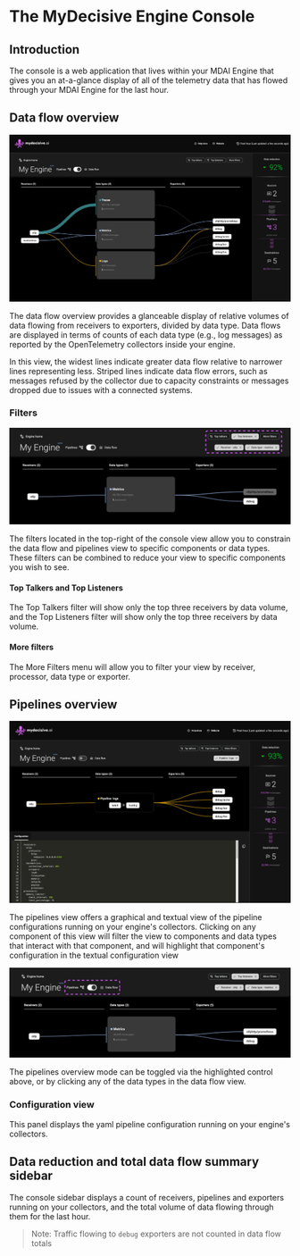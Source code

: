 # The MyDecisive Engine Console

<!-- toc -->

## Introduction

The console is a web application that lives within your MDAI Engine that gives you an at-a-glance display of all of the telemetry data that has flowed through your MDAI Engine for the last hour.

## Data flow overview

<div style="text-align: center">
<img src="../media/console-data-flow.png" alt="The MDAI Engine Console showing data flows" style="width: 600px" />
</div>

The data flow overview provides a glanceable display of relative volumes of data flowing from receivers to exporters, divided by data type. Data flows are displayed in terms of counts of each data type (e.g., log messages) as reported by the OpenTelemetry collectors inside your engine.

In this view, the widest lines indicate greater data flow relative to narrower lines representing less. Striped lines indicate data flow errors, such as messages refused by the collector due to capacity constraints or messages dropped due to issues with a connected systems.

### Filters

<div style="text-align: center">
<img src="../media/console-filters.png" alt="The MDAI Engine Console with filter controls highlighted" style="width: 600px" />
</div>

The filters located in the top-right of the console view allow you to constrain the data flow and pipelines view to specific components or data types. These filters can be combined to reduce your view to specific components you wish to see.

#### Top Talkers and Top Listeners

The Top Talkers filter will show only the top three receivers by data volume, and the Top Listeners filter will show only the top three receivers by data volume.

#### More filters

The More Filters menu will allow you to filter your view by receiver, processor, data type or exporter.

## Pipelines overview

<div style="text-align: center">
<img src="../media/console-pipelines.png" alt="The MDAI Engine Console showing pipeline configuration" style="width: 600px" />
</div>

The pipelines view offers a graphical and textual view of the pipeline configurations running on your engine's collectors. Clicking on any component of this view will filter the view to components and data types that interact with that component, and will highlight that component's configuration in the textual configuration view

<div style="text-align: center">
<img src="../media/console-viz-mode.png" alt="The MDAI Engine Console with pipelines mode switch highlighted" style="width: 600px" />
</div>

The pipelines overview mode can be toggled via the highlighted control above, or by clicking any of the data types in the data flow view.

### Configuration view

This panel displays the yaml pipeline configuration running on your engine's collectors.

## Data reduction and total data flow summary sidebar

The console sidebar displays a count of receivers, pipelines and exporters running on your collectors, and the total volume of data flowing through them for the last hour.

> Note: Traffic flowing to `debug` exporters are not counted in data flow totals
